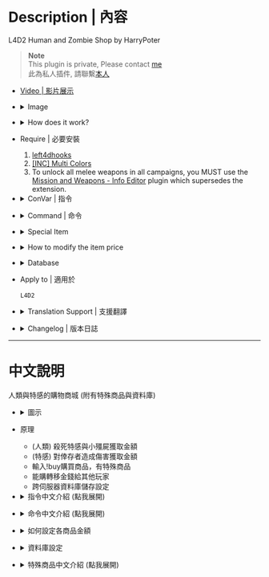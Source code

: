 # Description | 內容
L4D2 Human and Zombie Shop by HarryPoter

> __Note__ <br/>
This plugin is private, Please contact [me](https://github.com/fbef0102/Game-Private_Plugin#私人插件列表-private-plugins-list)<br/>
此為私人插件, 請聯繫[本人](https://github.com/fbef0102/Game-Private_Plugin#私人插件列表-private-plugins-list)

* [Video | 影片展示](https://youtu.be/LP0ALxlbaZE)

* <details><summary>Image</summary>

	<br/>![L4D2_Buy_Store_1](image/L4D2_Buy_Store_1.jpg)
	<br/>![L4D2_Buy_Store_2](image/L4D2_Buy_Store_2.jpg)
	<br/>![L4D2_Buy_Store_3](image/L4D2_Buy_Store_3.jpg)
	<br/>![L4D2_Buy_Store_4](image/L4D2_Buy_Store_4.jpg)
	<br/>![L4D2_Buy_Store_5](image/L4D2_Buy_Store_5.jpg)
</details>

* <details><summary>How does it work?</summary>

	* (Survivor) Killing zombies and infected to earn credits
	* (Infected) Doing Damage to survivors to earn credits
	* Type !buy in chatbox, buy anything you want
	* Save player's credits to server. (Database)
</details>

* Require | 必要安裝
	1. [left4dhooks](https://forums.alliedmods.net/showthread.php?t=321696)
	2. [[INC] Multi Colors](https://github.com/fbef0102/L4D1_2-Plugins/releases/tag/Multi-Colors)
	3. To unlock all melee weapons in all campaigns, you MUST use the [Mission and Weapons - Info Editor](https://forums.alliedmods.net/showthread.php?t=310586) plugin which supersedes the extension.

* <details><summary>ConVar | 指令</summary>

	* cfg/sourcemod/L4D2_Buy_Store.cfg
		```php
		// Numbers of real survivor and infected player require to active this plugin.
		sm_shop_player_require "4"

		// If 1, use CookiesCached to save player money. Otherwise, the moeny will not be saved if player leaves the server.
		sm_shop_CookiesCached_enable "1"

		// Giving money for killing a boomer
		sm_shop_boomkilled "10"

		// Giving money for killing a charger
		sm_shop_chargerkilled "30"

		// Giving money for killing a smoker
		sm_shop_smokerkilled "20"

		// Giving money for killing a hunter
		sm_shop_hunterkilled "20"

		// Giving money for killing a jockey
		sm_shop_jockeykilled "25"

		// Giving money for killing a spitter
		sm_shop_spitterkilled "10"

		// Giving one dollar money for hurting tank per X hp
		sm_shop_tank_hurt "40"

		// Giving money for killing a witch
		sm_shop_witchkilled "80"

		// Giving money for killing a zombie
		sm_shop_zombiekilled "1"

		// If 1, Giving money for healing people with kit (Money=Amount of health restored)
		sm_shop_heal_teammate "1"

		// Giving money for saving people with defibrillator
		sm_shop_defi_save "200"

		// Giving money for saving incapacitated people. (No Hanging from legde)
		sm_shop_help_teammate_save "30"

		// Giving money for incapacitating a survivor. (No Hanging from legde)
		sm_shop_infected_survivor_incap "30"

		// Giving money for killing a survivor.
		sm_shop_infected_survivor_killed "100"

		// If 1, decrease money if survivor friendly fire each other. (1 hp = 1 dollar)
		sm_shop_survivor_TK_enable "1"

		// Can not buy gas can in these maps, separate by commas (no spaces). (0=All maps, Empty = none).
		sm_shop_gascan_map_off "c1m4_atrium,c6m3_port,c14m2_lighthouse"

		// Can not buy cola in these maps, separate by commas (no spaces). (0=All maps, Empty = none).
		sm_shop_cola_map_off "c1m2_streets"

		// Max Air Jump Limit for survivor special item.
		sm_shop_special_max_jump_limit "3"

		// How long could "Infinite Ammo" state last for survivor special item.
		sm_shop_special_infinite_ammo_time "20"

		// Giving money to each alive survivor for mission accomplished award (non-final).
		sm_shop_stage_complete "400"

		// Giving money to each alive survivor for mission accomplished award (final).
		sm_shop_final_mission_complete "3000"

		// Giving money to each infected player for wiping out survivors.
		sm_shop_mission_lost "300"

		// If 1, Enable shop for infected.
		sm_shop_infected_enable "1"

		// Infected player must wait until survivors have left start safe area for at least X seconds to buy item. (0=Infected Shop available anytime)
		sm_shop_infected_wait_time "10"

		// Cold Down Time in seconds an infected player can not buy again after player buys item. (0=off).
		sm_shop_infected_cooltime_block "30.0"

		// Cold Down Time in seconds a survivor player can not buy again after player buys item. (0=off).
		sm_shop_survivor_cooltime_block "5.0"

		// How long could "Immune Everything" last for infected special item.
		sm_shop_special_immune_everything_time "10"

		// Tank limit on the field before infected can buy a tank. (0=Can't buy Tank)
		sm_shop_infected_tank_limit "1"

		// Witch limit on the field before infected can buy a witch. (0=Can't buy Witch)
		sm_shop_infected_witch_limit "4"

		// How far away from survivors an infected can buy and spawn witch.
		sm_shop_infected_witch_spawn_safety_range "1250"

		// Amount of seconds before a witch is kicked. (only remove witches bought by player in this plugin)
		sm_shop_infected_witch_lifespan "180"

		// How long could "Freeze-Infected" state last for survivor special item.
		sm_shop_special_freeze_time "20"

		// How long could "Gain Adrenaline Power" state last for survivor special item.
		sm_shop_special_adrenaline_time "20"

		// Maximum money limit. (Money saved when map change/leaving server)
		sm_shop_max_moeny_limit "32000"

		// How long could "Dead-Eyes" state last for survivor special item.
		sm_shop_special_dead_eyes_time "60"

		// Changes how 'You got credits by killing infected' Message displays. (0: Disable, 1:In chat, 2: In Hint Box, 3: In center text)
		sm_shop_kill_infected_announce_type "1"

		// "Changes how 'You got credits by helping teammate' Message displays. (0: Disable, 1:In chat, 2: In Hint Box, 3: In center text)
		sm_shop_help_teammate_announce_type "1"

		// Reduce money if tank players lose control and become AI tank. (0=off)
		sm_shop_tank_lost_control "1500"

		// Database to save money to.
		// empty = don't connect to database
		//  (MySQL & SQLite supported)
		sm_shop_database ""
		```
</details>

* <details><summary>Command | 命令</summary>

	* **shop and buy (Short name available)**
		```php
		say "b [item_name]"
		sm_shop [item_name]
		sm_buy [item_name]
		sm_b [item_name]
		sm_money [item_name]
		sm_purchase [item_name]
		sm_market [item_name]
		sm_item [item_name]
		sm_items [item_name]
		sm_credit [item_name]
		sm_credits [item_name]
		```

		* say "!buy" or "b" to open shop menu
		* say "!buy rifle_ak47" or "b rifle_ak47" to directly buy Ak47 weapon
		* **short command list**
			```php
			Weapon
			{
				"!buy pistol" 				-> Pistol
				"!buy pistol_magnum"		-> Magnum
				"!buy pumpshotgun"			-> Pumpshotgun
				"!buy shotgun_chrome"		-> Chrome Shotgun
				"!buy smg"					-> Smg
				"!buy smg_silenced"			-> Silenced Smg
				"!buy smg_mp5"				-> MP5
				"!buy rifle"				-> Rifle
				"!buy rifle_ak47"			-> AK47
				"!buy rifle_desert"			-> Desert Rifle
				"!buy rifle_sg552"			-> SG552
				"!buy shotgun_spas"			-> Spas Shotgun
				"!buy autoshotgun"			-> Autoshotgun
				"!buy hunting_rifle"		-> Hunting Rifle
				"!buy sniper_military"		-> Military Sniper
				"!buy sniper_scout"			-> SCOUT
				"!buy sniper_awp"			-> AWP
				"!buy rifle_m60"			-> M60 Machine Gun
				"!buy grenade_launcher"		-> Grenade Launcher
			}

			Melee
			{
				"!buy chainsaw"				-> Chainsaw
				"!buy baseball_bat"			-> Baseball Bat
				"!buy cricket_bat"			-> Cricket Bat
				"!buy crowbar"				-> Crowbar
				"!buy electric_guitar"		-> Electric Guitar
				"!buy fireaxe"				-> Fire Axe
				"!buy frying_pan"			-> Frying Pan
				"!buy katana"				-> Katana
				"!buy machete"				-> Machete
				"!buy tonfa"				-> Tonfa
				"!buy golfclub"				-> Golf Club
				"!buy knife"				-> Knife
				"!buy pitchfork"			-> Pitchfork
				"!buy shovel"				-> Shovel
			}

			Medic and Throwable
			{
				"!buy health_100"			-> Health+100
				"!buy defibrillator"		-> Defibrillator
				"!buy first_aid_kit"		-> First Aid Kit
				"!buy pain_pills"			-> Pain Pill
				"!buy adrenaline"			-> Adrenaline
				"!buy pipe_bomb"			-> Pipe Bomb
				"!buy molotov"				-> Molotov
				"!buy vomitjar"				-> Vomitjar
			}

			Other
			{
				"!buy ammo"								-> Ammo
				"!buy laser_sight"						-> Laser Sight
				"!buy incendiary_ammo"					-> Incendiary Ammo
				"!buy explosive_ammo"					-> Explosive Ammo
				"!buy weapon_upgradepack_incendiary"	-> Incendiary Pack
				"!buy weapon_upgradepack_explosive"		-> Explosive Pack
				"!buy propanetank"						-> Propane Tank
				"!buy oxygentank"						-> Oxygen Tank
				"!buy fireworkcrate"					-> Firework Crate
				"!buy gascan"							-> Gascan
				"!buy cola_bottles"						-> Cola Bottles
				"!buy gnome"							-> Gnome
			}

			Survivor Special
			{
				"!buy Fire"						-> Fire Yourself
				"!buy Boom"						-> Drop Pipebomb
				"!buy Adrenaline_Power"			-> Gain Adrenaline Power
				"!buy Revive"					-> Save Yorself
				"!buy Fire_Infeceted"			-> All Infected Gets On Fire
				"!buy Teleport"					-> Teleport to teammate
				"!buy Infinite_Ammo"			-> Infinite Ammo
				"!buy No_FF"					-> No Friendly Fire
				"!buy Dead_Eyes"				-> Dead-Eyes
				"!buy Kill_Commons"				-> Kill Commons
				"!buy Kill_Witches"				-> Kill Witches
				"!buy Heal_Survivors"			-> Heal Survivors
				"!buy Jump+1"					-> Jump+1
				"!buy Slay_Infected"			-> Slay Infected Attacker
				"!buy Respawn"					-> Respawn Alive
				"!buy Freeze_Infected"			-> Freeze-Infected
			}

			Infected Spawn
			{
				"!buy Suicide" 	-> Suicide
				"!buy Smoker" 	-> Smoker
				"!buy Boomer" 	-> Boomer
				"!buy Hunter" 	-> Hunter
				"!buy Spitter" 	-> Spitter
				"!buy Jockey" 	-> Jockey
				"!buy Charger" 	-> Charger
				"!buy Tank" 	-> Tank
			}

			Infected Special
			{
				"!buy Health" 	-> Full Health
				"!buy Teleport" -> Teleport to survivor
				"!buy Immune" 	-> Immune Everything
				"!buy Horde" 	-> Zombie Horde
				"!buy Witch" 	-> Witch
			}
			```

	* **repeat purchase item you bought last time**
		```php
		sm_repeatbuy
		sm_lastbuy
		```

	* **donate money to another player (Or use "Credits Transfer" in shop menu)**
		```php
		sm_pay <name> <money>
		sm_donate <name> <money>
		```

	* **See all players' or specific player's deposit**
		```php
		sm_inspectbank [name]
		sm_checkbank [name]
		sm_lookbank [name]
		sm_allbank [name]
		```

	* **Adm gives/reduces money (ADMFLAG_BAN)**
		```php
		sm_givemoney <name> <+-money>
		sm_givecredit <name> <+-money>
		```

	* **Adm removes player's all money (ADMFLAG_BAN)**
		```php
		sm_clearmoney <name>
		sm_deductmoney <name>
		```
</details>

* <details><summary>Special Item</summary>

	* **Survivor Shop**
		* Fire
		<br/>Description: Do you feel annoying that you are surrounded by common infecteds?
		No need to throw molotov or use melee, create fire around you!!

		* Boom
		<br/>Description: Create the pipebomb from you and it is going to explode!!

		* Adrenaline_Power
		<br/>Description: Gain Adrenaline Power RIGHT NOW!! Move Faster and Save Faster

		* Revive
		<br/>Description: Save yourself when handing from ledge or incapacitated

		* Fire Infeceted
		<br/>Description: Tank throws a rock on the roof and smoker uses his tongue from nowhere, buy this item to burn them all!!

		* Teleport
		<br/>Description: Are you always alone and behind your team? Don't worry, buy this item to teleport back to your team.

		* Infinite Ammo
		<br/>Description: Just shoot the enemy and no need to reload your gun. Enjoy the fun

		* Dead Eyes
		<br/>Description: Special Infecteds always hide and seek, buy this item to see them all!!
		<br/>![Dead_Eyes](image/Dead_Eyes.jpg)
		
		* No Friendly Fire
		<br/>Description: Are you tired of stupid friendly fire ? You are gonna love this item.

		* Kill Commons
		<br/>Description: Hate zombies, hate horde? Kill them all

		* Kill Witches
		<br/>Description: No longer you hear witch crying!

		* Heal Survivors
		<br/>Description: Your teammates are all down, buy this item to bring your team back to fight again.. No Surrender !!!

		* Jump+1
		<br/>Description: Now you are super mario, jump and skip the path quickly.

		* Slay Infected Attacker
		<br/>Description: Smoker drags you, Hunter pounces you, Jockey rides on you, charger charges you, and you can't do anything. Now buy this item to slay the infected and be free again.

		* Respawn Alive
		<br/>Description: Dead person isn't a good survivor, activate spell card: Dead Reborn

		* Ice World
		<br/>Description: Freeze All Infected, they can't move and attack. The most powerful item :D
		<br/>![Ice_World](image/Ice_World.jpg)

	* **Infected Shop**
		* Full Health
		<br/>Description: You can have second chance.

		* Zombie Horde
		<br/>Description: Mob Incoming !!! Keep survivors busy.

		* Spawn Witch
		<br/>Description: Choose your location wisely and spawn a witch, survivors will feel very hard to complete the mission.
		<br/>![Spawn_Witch](image/Spawn_Witch.jpg)

		* Teleport
		<br/>Description: Do you want to attack immediately? Give survivors a surprise !

		* God Mode
		<br/>Description: Being immune every damage from survivors, they can't stumble you, they can't shove you. No one can stop you, You are THE GOD!
		<br/>![God_Mode](image/God_Mode.jpg)
</details>

* <details><summary>How to modify the item price</summary>

	* Modify ```data/L4D2_Buy_Store.cfg```
</details>

* <details><summary>Database</summary>

	* Choose one of the following method to save money
		1. CookiesCached: Save player money locally via sourcemod data, ConVar ```sm_shop_CookiesCached_enable "1"``` 
			```php
			//Cookies are saved to sourcemod\data\sqlite\clientprefs-sqlite.sq3
			```

		2. MySQL: Database across server, set ```sm_shop_database "shop"``` and set *sourcemod\configs\databases.cfg*
			```php
			// There would a data table named "Buy_Store_database" in database
			"shop"
			{
				"driver"			"default"
				"host"				"x.x.x.x"
				"database"			"yourdatabase"
				"user"				"youruser"
				"pass"				"yourpass"
				"port"				"yourport"
			}
			```
</details>

* Apply to | 適用於
	```
	L4D2
	```

* <details><summary>Translation Support | 支援翻譯</summary>

	```
	English
	繁體中文
	简体中文
	Spanish
	Russian
	Portuguese
	Dutch
	```
</details>

* <details><summary>Changelog | 版本日誌</summary>

	* v5.3 (2024-2-16)
		* Reduce moeny if tank players lose control
		* Update Cvars

	* v5.2 (2023-11-7)
		* Add repeat buy in survivor meanu and infected menu
		* Add data file, more convenient to edit item price

	* v5.1 (2023-4-28)
		* Optimize Code

	* v5.0 (2022-11-15)
		* Add short buy commands, directly buy item.
		* Repeat purchase item you bought last time.
		* Add Survivor/Infected Special items
		* Support Database
		* Points Transfer
</details>

- - - -
# 中文說明
人類與特感的購物商城 (附有特殊商品與資料庫)

* <details><summary>圖示</summary>

	<br/>![zho/L4D2_Buy_Store_1](image/zho/L4D2_Buy_Store_1.jpg)
	<br/>![zho/L4D2_Buy_Store_2](image/zho/L4D2_Buy_Store_2.jpg)
	<br/>![zho/L4D2_Buy_Store_3](image/zho/L4D2_Buy_Store_3.jpg)
	<br/>![zho/L4D2_Buy_Store_4](image/zho/L4D2_Buy_Store_4.jpg)
	<br/>![zho/L4D2_Buy_Store_5](image/zho/L4D2_Buy_Store_5.jpg)
</details>

* 原理
	* (人類) 殺死特感與小殭屍獲取金額
	* (特感) 對倖存者造成傷害獲取金額
	* 輸入!buy購買商品，有特殊商品
	* 能購轉移金錢給其他玩家
	* 跨伺服器資料庫儲存設定

* <details><summary>指令中文介紹 (點我展開)</summary>

	* cfg/sourcemod/L4D2_Buy_Store.cfg
		```php
		// 倖存者與特感隊伍必須有至少4位以上的真人玩家才會啟動插件
		sm_shop_player_require "4"

		// 為1時，使用 CookiesCached 儲存玩家金錢. 意思是說，下次開服時，玩家依然保留上次遊玩的金額
		sm_shop_CookiesCached_enable "1"

		// 殺死 Boomer 獲得的金額
		sm_shop_boomkilled "10"

		// 殺死 Charger 獲得的金額
		sm_shop_chargerkilled "30"

		// 殺死 Smoker 獲得的金額
		sm_shop_smokerkilled "20"

		// 殺死 Hunter 獲得的金額
		sm_shop_hunterkilled "20"

		// 殺死 Jockey 獲得的金額
		sm_shop_jockeykilled "25"

		// 殺死 Spitter 獲得的金額
		sm_shop_spitterkilled "10"

		// 每對Tank造成40滴傷害，獲得一元
		sm_shop_tank_hurt "40"

		// 殺死 Witch 獲得的金額
		sm_shop_witchkilled "80"

		// 殺死 普通感染者 獲得的金額
		sm_shop_zombiekilled "1"

		// 使用治療包療隊友 可以獲得金額 (獲得金額=治療回復的血量)
		sm_shop_heal_teammate "1"

		// 電擊器復活隊友 獲得的金額
		sm_shop_defi_save "200"

		// 拯救倒地的隊友(掛邊不算) 獲得的金額
		sm_shop_help_teammate_save "30"

		// 使倖存者倒地的特感玩家(掛邊不算) 獲得的金額
		sm_shop_infected_survivor_incap "30"

		// 殺死倖存者的特感玩家(掛邊不算) 獲得的金額
		sm_shop_infected_survivor_killed "100"

		// 為1時，友傷會扣除金錢 (1hp = 1元)
		sm_shop_survivor_TK_enable "1"

		// 不能在這些地圖上購買汽油桶 (無空白). (0=全部地圖，留白=無)
		sm_shop_gascan_map_off "c1m4_atrium,c6m3_port,c14m2_lighthouse"

		// 不能在這些地圖上購買可樂瓶 (無空白). (0=全部地圖，留白=無)
		sm_shop_cola_map_off "c1m2_streets"

		// (倖存者特殊商品) "超級瑪利歐 跳躍+1" 最大跳躍數
		sm_shop_special_max_jump_limit "3"

		// (倖存者特殊商品) "無限子彈" 效果時間
		sm_shop_special_infinite_ammo_time "20"

		// 過關進入安全室時，活著的倖存者獲得的金額 (非救援關卡).
		sm_shop_stage_complete "400"

		// 破完地圖上救援載具時，活著的倖存者獲得的金額 (救援關卡).
		sm_shop_final_mission_complete "3000"

		// 滅團之後倖存者扣除的金額
		// 滅團之後特感玩家獲得的金額
		sm_shop_mission_lost "300"

		// 為1時，特感也能購買商品
		sm_shop_infected_enable "1"

		// 特感玩家必須等人類至少出門安全區域10秒後才能購買商品 (0=特感可以在任意時間點購買)
		sm_shop_infected_wait_time "10"

		// 特感玩家再次購買商品的冷卻時間 (0=無冷卻時間).
		sm_shop_infected_cooltime_block "30.0"

		// 倖存者再次購買商品的冷卻時間 (0=無冷卻時間).
		sm_shop_survivor_cooltime_block "5.0"

		// (特感特殊商品) "God 上帝模式" 效果時間
		sm_shop_special_immune_everything_time "10"

		// 場上的Tank數量達到此限制時，特感不能購買Tank生成 (0=無法購買Tank)
		sm_shop_infected_tank_limit "1"

		// (特感特殊商品) 場上的Witch數量達到此限制時，特感不能購買Witch生成 (0=無法購買Witch)
		sm_shop_infected_witch_limit "4"

		// (特感特殊商品) 特感玩家必須離倖存者多遠才能購買 Witch生成
		sm_shop_infected_witch_spawn_safety_range "1250"

		// 特感玩家購買的Witch在180秒後將被移除
		sm_shop_infected_witch_lifespan "180"

		// (倖存者特殊商品) "冰凍世界" 效果時間
		sm_shop_special_freeze_time "20"

		// (倖存者特殊商品) "注射興奮劑" 效果時間
		sm_shop_special_adrenaline_time "20"

		// 最大能儲存的金額
		sm_shop_max_moeny_limit "32000"

		// (倖存者特殊商品) "心靈透視" 效果時間
		sm_shop_special_dead_eyes_time "60"

		// "你殺死XXX獲得XX元" 提示該如何顯示. (0: 不提示, 1: 聊天框, 2: 黑底白字框, 3: 螢幕正中間)
		sm_shop_kill_infected_announce_type "1"

		// "你幫助隊友獲得XX元" 提示該如何顯示. (0: 不提示, 1: 聊天框, 2: 黑底白字框, 3: 螢幕正中間)
		sm_shop_help_teammate_announce_type "1"

		// Tank玩家失去控制權變成AI tank，將扣除金額. (0=關閉這項功能)
		sm_shop_tank_lost_control "1500"

		// 資料庫設定
		// 留白 = 不使用資料庫
		// (支援 MySQL & SQLite)
		sm_shop_database ""
		```
</details>

* <details><summary>命令中文介紹 (點我展開)</summary>

	* **購物商城**
		```php
		say "b [item_name]"
		sm_shop [item_name]
		sm_buy [item_name]
		sm_b [item_name]
		sm_money [item_name]
		sm_purchase [item_name]
		sm_market [item_name]
		sm_item [item_name]
		sm_items [item_name]
		sm_credit [item_name]
		sm_credits [item_name]
		```

		* 聊天視窗打 !buy 或 b 開啟商城列表
		* 聊天視窗打 !buy rifle_ak47 或 b rifle_ak47 直接購買AK47槍
		* **購物短名列表**
			```php
			快速購買武器
			{
				"!buy pistol" 				-> 手槍
				"!buy pistol_magnum"		-> 沙漠之鷹
				"!buy pumpshotgun"			-> 木製霰彈槍
				"!buy shotgun_chrome"		-> 鐵製霰彈槍
				"!buy smg"					-> 機槍
				"!buy smg_silenced"			-> 消音機槍
				"!buy smg_mp5"				-> MP5衝鋒槍
				"!buy rifle"				-> 步槍
				"!buy rifle_ak47"			-> AK47
				"!buy rifle_desert"			-> 三連發步槍
				"!buy rifle_sg552"			-> SG552步槍
				"!buy shotgun_spas"			-> 戰鬥霰彈槍
				"!buy autoshotgun"			-> 連發霰彈槍
				"!buy hunting_rifle"		-> 獵槍
				"!buy sniper_military"		-> 軍用狙擊槍
				"!buy sniper_scout"			-> SCOUT狙擊槍
				"!buy sniper_awp"			-> AWP
				"!buy rifle_m60"			-> 殲滅者 M60
				"!buy grenade_launcher"		-> 榴彈發射器
			}

			快速購買近戰武器
			{
				"!buy chainsaw"				-> 奪魂鋸
				"!buy baseball_bat"			-> 球棒
				"!buy cricket_bat"			-> 板球拍
				"!buy crowbar"				-> 鐵撬
				"!buy electric_guitar"		-> 電吉他
				"!buy fireaxe"				-> 斧頭
				"!buy frying_pan"			-> 平底鍋
				"!buy katana"				-> 武士刀
				"!buy machete"				-> 開山刀
				"!buy tonfa"				-> 警棍
				"!buy golfclub"				-> 高爾夫球棒
				"!buy knife"				-> 小刀
				"!buy pitchfork"			-> 草叉
				"!buy shovel"				-> 鐵鏟
			}

			快速購買醫療與投擲物品
			{
				"!buy health_100"			-> 生命值+100
				"!buy defibrillator"		-> 電擊器
				"!buy first_aid_kit"		-> 治療包
				"!buy pain_pills"			-> 止痛藥丸
				"!buy adrenaline"			-> 腎上腺素
				"!buy pipe_bomb"			-> 土製炸彈
				"!buy molotov"				-> 火瓶
				"!buy vomitjar"				-> 膽汁
			}

			快速購買其他物品
			{
				"!buy ammo"								-> 彈藥補給
				"!buy laser_sight"						-> 雷射裝置
				"!buy incendiary_ammo"					-> 火焰子彈
				"!buy explosive_ammo"					-> 高爆子彈
				"!buy weapon_upgradepack_incendiary"	-> 火焰包
				"!buy weapon_upgradepack_explosive"		-> 高爆彈
				"!buy propanetank"						-> 瓦斯桶
				"!buy oxygentank"						-> 氧氣罐
				"!buy fireworkcrate"					-> 煙火盒
				"!buy gascan"							-> 汽油
				"!buy cola_bottles"						-> 可樂瓶
				"!buy gnome"							-> 精靈小矮人
			}

			快速購買人類特殊物品
			{
				"!buy Fire"						-> 振火神通
				"!buy Boom"						-> 爆爆王
				"!buy Adrenaline_Power"			-> 注射興奮劑
				"!buy Revive"					-> 拯救自己
				"!buy Fire_Infeceted"			-> 炎之呼吸
				"!buy Teleport"					-> 飛雷神之術
				"!buy Infinite_Ammo"			-> 無限子彈
				"!buy No_FF"					-> 不會造成與受到友傷
				"!buy Dead_Eyes"				-> 心靈透視
				"!buy Kill_Commons"				-> 殺死所有普通殭屍
				"!buy Kill_Witches"				-> 殺死所有Witch
				"!buy Heal_Survivors"			-> 團隊治癒+100
				"!buy Jump+1"					-> 超級瑪利歐
				"!buy Slay_Infected"			-> 處死攻擊你的特感
				"!buy Respawn"					-> 魔法卡: 死者甦醒
				"!buy Freeze_Infected"			-> 冰凍世界
			}

			快速購買特感種類
			{
				"!buy Suicide" 	-> 自殺
				"!buy Smoker" 	-> Smoker
				"!buy Boomer" 	-> Boomer
				"!buy Hunter" 	-> Hunter
				"!buy Spitter" 	-> Spitter
				"!buy Jockey" 	-> Jockey
				"!buy Charger" 	-> Charger
				"!buy Tank" 	-> Tank
			}

			快速購買特感特殊物品
			{
				"!buy Health" 	-> 滿血恢復
				"!buy Teleport" -> 異時空傳送門
				"!buy Immune" 	-> God 上帝模式
				"!buy Horde" 	-> 屍潮降臨
				"!buy Witch" 	-> 召喚Witch
			}
			```

	* **重複購買上次的商品**
		```php
		sm_repeatbuy
		sm_lastbuy
		```

	* **捐贈金額給其他人 (或在商城列表使用"金錢轉移")**
		```php
		sm_pay <name> <money>
		sm_donate <name> <money>
		```

	* **查看所有玩家的銀行儲值**
		```php
		sm_inspectbank [name]
		sm_checkbank [name]
		sm_lookbank [name]
		sm_allbank [name]
		```

	* **管理員打錢 (權限：ADMFLAG_BAN)**
		```php
		sm_givemoney <name> <+-money>
		sm_givecredit <name> <+-money>
		```

	* **管理員沒收玩家的金錢 (權限：ADMFLAG_BAN)**
		```php
		sm_clearmoney <name>
		sm_deductmoney <name>
		```
</details>

* <details><summary>如何設定各商品金額</summary>

	* 修改文件 ```data/L4D2_Buy_Store.cfg```
</details>

* <details><summary>資料庫設定</summary>

	* 以下方法二選一
		1. CookiesCached: 能幫玩家儲值金額到本地sourcemod庫上，開啟指令 ```sm_shop_CookiesCached_enable "1"```
			```php
			//儲存於sourcemod\data\sqlite\clientprefs-sqlite.sq3
			```

		2. MySQL: 跨伺服器儲值金額，設定 ```sm_shop_database "shop"```，然後設定文件 *sourcemod\configs\databases.cfg*
			```php
			// 資料庫中自動創建表格，名稱是 "Buy_Store_database"
			"shop"
			{
				"driver"			"default"
				"host"				"x.x.x.x"
				"database"			"yourdatabase"
				"user"				"youruser"
				"pass"				"yourpass"
				"port"				"yourport"
			}
			```
</details>

* <details><summary>特殊商品中文介紹 (點我展開)</summary>

	* **人類商品**
		* 振火神通
		<br/>說明: 原地著火

		* 爆爆王
		<br/>說明: 創造一顆即將要爆炸的土製炸彈

		* 注射興奮劑 (短暫時間)
		<br/>說明: 直接獲得腎上腺素效果

		* 拯救自己
		<br/>說明: 掛邊或倒地時自救

		* 炎之呼吸
		<br/>說明: 所有特感著火

		* 飛雷神之術
		<br/>說明: 傳送到附近的隊友身上

		* 無限子彈 (短暫時間)

		* 心靈透視
		<br/>說明: 直接看到特感與小殭屍位置
		<br/>![Dead_Eyes](image/Dead_Eyes.jpg)
		
		* 不會造成與受到友傷 (當前回合)

		* 殺死所有普通殭屍

		* 殺死所有Witch

		* 團隊治癒+100

		* 超級瑪利歐 跳躍+1 (當前回合)
		<br/>說明: 空中二段跳

		* 處死攻擊你的特感

		* 魔法卡: 死者甦醒
		<br/>說明: 從死亡狀態直接復活

		* 冰凍世界 (短暫時間)
		<br/>說明: 凍結所有特感，所有特感均不能移動與攻擊
		<br/>![Ice_World](image/Ice_World.jpg)

	* **特感商品**
		* 滿血恢復

		* 屍潮降臨

		* 召喚Witch (在你的位置上)
		<br/>![Spawn_Witch](image/Spawn_Witch.jpg)

		* 異時空傳送門
		<br/>說明: 直接傳送到人類身上

		* God 上帝模式 (短暫時間)
		<br/>說明: 不會被震暈、不會被推開、不會受傷，無人能擋
		<br/>![God_Mode](image/God_Mode.jpg)
</details>




